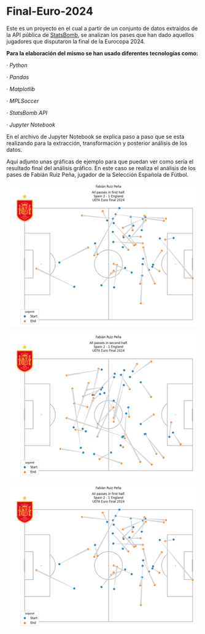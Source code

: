 # Final-Euro-2024

Este es un proyecto en el cual a partir de un conjunto de datos extraidos de la API pública de [StatsBomb](https://statsbomb.com/es/), se analizan los pases que han dado aquellos jugadores que disputaron la final de la Eurocopa 2024.

**Para la elaboración del mismo se han usado diferentes tecnologías como:**

· *Python*

· *Pandas*

· *Matplotlib*

· *MPLSoccer*

· *StatsBomb API*

· *Jupyter Notebook*



En el archivo de Jupyter Notebook se explica paso a paso que se esta realizando para la extracción, transformación y posterior análisis de los datos.

Aqui adjunto unas gráficas de ejemplo para que puedan ver como sería el resultado final del análisis gráfico. En este caso se realiza el análisis de los pases de Fabián Ruiz Peña, jugador de la Selección Española de Fútbol.

![imagen](https://github.com/juancarlospizarro/Final-Euro-2024/blob/main/Graphics/Fabian%201%20half.png)

![imagen](https://github.com/juancarlospizarro/Final-Euro-2024/blob/main/Graphics/Fabian%202%20half.png)

![imagen](https://github.com/juancarlospizarro/Final-Euro-2024/blob/main/Graphics/Fabian%201%20half.png)
